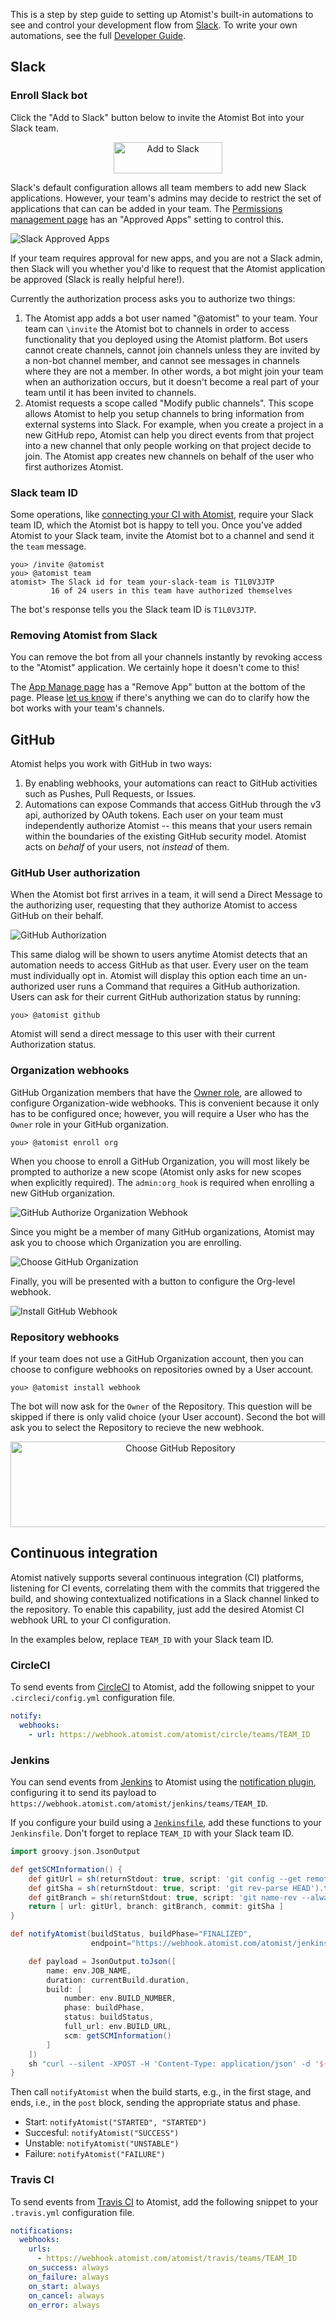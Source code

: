 <script>
	/**
	* Function that tracks a click on an outbound link in Analytics.
	* This function takes a valid URL string as an argument, and uses that URL string
	* as the event label. Setting the transport method to 'beacon' lets the hit be sent
	* using 'navigator.sendBeacon' in browser that support it.
	*/
	var trackOutboundLink = function(url) {
		ga('send', 'event', 'outbound', 'click', url, {
			'transport': 'beacon',
			'hitCallback': function(){document.location = url;}
		});
	}
</script>

This is a step by step guide to setting up Atomist's built-in
automations to see and control your development flow
from [Slack][slack].  To write your own automations, see the
full [Developer Guide][dev].

[slack]: https://slack.com/ (Slack)
[dev]: ../developer/index.md (Atomist Developer Guide)

## Slack

### Enroll Slack bot

Click the "Add to Slack" button below to invite the Atomist Bot into your Slack team.

<div style="text-align:center;">
  <a href="https://atm.st/2wiDlUe" onclick="trackOutboundLink('https://atm.st/2wiDlUe'); return false;" target="_blank">
    <img alt="Add to Slack" height="50" width="174" src="https://platform.slack-edge.com/img/add_to_slack.png" srcset="https://platform.slack-edge.com/img/add_to_slack.png 1x, https://platform.slack-edge.com/img/add_to_slack@2x.png 2x" />
  </a>
</div>

Slack's default configuration allows all team members to add new Slack applications.
However, your team's admins may decide to restrict the set of applications that can
can be added in your team.  The [Permissions management page][manage-permissions] has
an "Approved Apps" setting to control this.

[manage-permissions]: https://slack.com/apps/manage/permissions

![Slack Approved Apps](img/ApprovedApps.png)

If your team requires approval for new apps, and you are not a Slack
admin, then Slack will you whether you'd like to request that the
Atomist application be approved (Slack is really helpful here!).

Currently the authorization process asks you to authorize two things:

1.  The Atomist app adds a bot user named "@atomist" to your team.
    Your team can `\invite` the Atomist bot to channels in order to
    access functionality that you deployed using the Atomist
    platform.  Bot users cannot create channels, cannot
    join channels unless they are invited by a non-bot channel member,
    and cannot see messages in channels where they are not a
    member.  In other words, a bot might join your team when an
    authorization occurs, but it doesn't become a real part of your
    team until it has been invited to channels.
2.  Atomist requests a scope called "Modify public channels".
    This scope allows Atomist to help you setup channels to bring
    information from external systems into Slack.  For example, when
    you create a project in a new GitHub repo, Atomist can help you
    direct events from that project into a new channel that only
    people working on that project decide to join.  The Atomist app
    creates new channels on behalf of the user who first authorizes Atomist.

### Slack team ID

Some operations, like [connecting your CI with Atomist][ci], require
your Slack team ID, which the Atomist bot is happy to tell you.  Once
you've added Atomist to your Slack team, invite the Atomist bot to a
channel and send it the `team` message.

```
you> /invite @atomist
you> @atomist team
atomist> The Slack id for team your-slack-team is T1L0V3JTP
         16 of 24 users in this team have authorized themselves
```

The bot's response tells you the Slack team ID is `T1L0V3JTP`.

[ci]: #continuous-integration (Connecting Atomist with Continuous Integration Platforms)

### Removing Atomist from Slack

You can remove the bot from all your channels instantly
by revoking access to the "Atomist" application.  We certainly hope it
doesn't come to this!

The [App Manage page][slack-app-settings] has a "Remove App" button at
the bottom of the page.  Please [let us know][support-email] if
there's anything we can do to clarify how the bot works with your
team's channels.

[slack-app-settings]: https://slack.com/apps/A0HM83NCC-atomist?page=1
[support-email]: mailto:support@atomist.com

## GitHub

Atomist helps you work with GitHub in two ways:

1.  By enabling webhooks, your automations can react to
    GitHub activities such as Pushes, Pull Requests, or Issues.
2.  Automations can expose Commands that access GitHub through
    the v3 api, authorized by OAuth tokens.
    Each user on your team must independently authorize Atomist --
    this means that your users remain within the boundaries
    of the existing GitHub security model.  Atomist acts on _behalf_ of
    your users, not _instead_ of them.

### GitHub User authorization

When the Atomist bot first arrives in a team, it will send a Direct Message
to the authorizing user, requesting that they authorize Atomist
to access GitHub on their behalf.

![GitHub Authorization](img/github-auth.png)

This same dialog will be shown to users anytime Atomist detects
that an automation needs to access GitHub as that user.  Every user on the
team must individually opt in.  Atomist will display this option each
time an un-authorized user runs a Command
that requires a GitHub authorization.
Users can ask for their current GitHub authorization status by running:

```
you> @atomist github
```

Atomist will send a direct message to this user with their current Authorization
status.

### Organization webhooks

GitHub Organization members that have the [Owner role][owners], are allowed
to configure Organization-wide webhooks.  This is convenient
because it only has to be configured once;
however, you will require a User who has the `Owner` role in
your GitHub organization.

```
you> @atomist enroll org
```

When you choose to enroll a GitHub Organization, you will most likely be
prompted to authorize a new scope (Atomist only asks for new scopes when
explicitly required).  The `admin:org_hook` is required when enrolling a new
GitHub organization.

![GitHub Authorize Organization Webhook](img/authorize-org-hook.png)

Since you might be a member of many GitHub organizations, Atomist may ask you to
choose which Organization you are enrolling.

![Choose GitHub Organization](img/choose-org.png)

Finally, you will be presented with a button to configure the Org-level webhook.

![Install GitHub Webhook](img/install-webhook.png)

[owners]: https://help.github.com/articles/permission-levels-for-an-organization/

### Repository webhooks

If your team does not use a GitHub Organization account, then you can choose to
configure webhooks on repositories owned by a User account.

```
you> @atomist install webhook
```

The bot will now ask for the `Owner` of the Repository.  This question will be
skipped if there is only valid choice (your User account).  Second the bot will
ask you to select the Repository to recieve the new webhook.

<div style="text-align:center;">
  <img alt="Choose GitHub Repository" height="137" width="528" src="img/choose-repo.png" />
</div>

## Continuous integration

Atomist natively supports several continuous integration
(CI) platforms, listening for CI events, correlating them with the
commits that triggered the build, and showing contextualized
notifications in a Slack channel linked to the repository.  To enable
this capability, just add the desired Atomist CI
webhook URL to your CI configuration.

In the examples below, replace `TEAM_ID` with your Slack team ID.

### CircleCI

To send events from [CircleCI][circleci] to Atomist, add the following
snippet to your `.circleci/config.yml` configuration file.

```yaml
notify:
  webhooks:
    - url: https://webhook.atomist.com/atomist/circle/teams/TEAM_ID
```

[circleci]: https://circleci.com/ (CircleCI)

### Jenkins

You can send events from [Jenkins][jenkins] to Atomist using
the [notification plugin][not-plugin], configuring it to send its
payload to
`https://webhook.atomist.com/atomist/jenkins/teams/TEAM_ID`.

If you configure your build using a [`Jenkinsfile`][jenkinsfile], add
these functions to your `Jenkinsfile`.  Don't forget to replace
`TEAM_ID` with your Slack team ID.

```groovy
import groovy.json.JsonOutput

def getSCMInformation() {
    def gitUrl = sh(returnStdout: true, script: 'git config --get remote.origin.url').trim()
    def gitSha = sh(returnStdout: true, script: 'git rev-parse HEAD').trim()
    def gitBranch = sh(returnStdout: true, script: 'git name-rev --always --name-only HEAD').trim().replace('remotes/origin/', '')
    return [ url: gitUrl, branch: gitBranch, commit: gitSha ]
}

def notifyAtomist(buildStatus, buildPhase="FINALIZED",
                  endpoint="https://webhook.atomist.com/atomist/jenkins/teams/TEAM_ID") {

    def payload = JsonOutput.toJson([
        name: env.JOB_NAME,
        duration: currentBuild.duration,
        build: [
            number: env.BUILD_NUMBER,
            phase: buildPhase,
            status: buildStatus,
            full_url: env.BUILD_URL,
            scm: getSCMInformation()
        ]
    ])
    sh "curl --silent -XPOST -H 'Content-Type: application/json' -d '${payload}' ${endpoint}"
}
```

Then call `notifyAtomist` when the build starts, e.g., in the first
stage, and ends, i.e., in the `post` block, sending the appropriate
status and phase.

-   Start: `notifyAtomist("STARTED", "STARTED")`
-   Succesful: `notifyAtomist("SUCCESS")`
-   Unstable: `notifyAtomist("UNSTABLE")`
-   Failure: `notifyAtomist("FAILURE")`

[jenkins]: https://jenkins.io/ (Jenkins)
[not-plugin]: https://wiki.jenkins-ci.org/display/JENKINS/Notification+Plugin (Jenkins Notification Plugin)
[jenkinsfile]: https://jenkins.io/doc/book/pipeline/jenkinsfile/ (Jenkinsfile)

### Travis CI

To send events from [Travis CI][travisci] to Atomist, add the
following snippet to your `.travis.yml` configuration file.

```yaml
notifications:
  webhooks:
    urls:
      - https://webhook.atomist.com/atomist/travis/teams/TEAM_ID
    on_success: always
    on_failure: always
    on_start: always
    on_cancel: always
    on_error: always
```

[travisci]: https://travis-ci.org (Travis CI)
